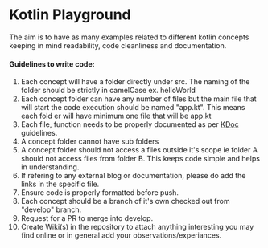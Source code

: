# Kotlin Playground

The aim is to have as many examples related to different kotlin concepts keeping in mind readability, code cleanliness and documentation. 

#### Guidelines to write code:
1) Each concept will have a folder directly under src. The naming of the folder should be strictly in camelCase ex. helloWorld
2) Each concept folder can have any number of files but the main file that will start the code execution should be named "app.kt". This means each fold
er will have minimum one file that will be app.kt
3) Each file, function needs to be properly documented as per [KDoc](https://kotlinlang.org/docs/reference/kotlin-doc.html) guidelines.
4) A concept folder cannot have sub folders
5) A concept folder should not access a files outside it's scope ie folder A should not access files from folder B. This keeps code simple and helps in understanding.
6) If refering to any external blog or documentation, please do add the links in the specific file.
7) Ensure code is properly formatted before push.
8) Each concept should be a branch of it's own checked out from "develop" branch.
9) Request for a PR to merge into develop.
10) Create Wiki(s) in the repository to attach anything interesting you may find online or in general add your observations/experiances.
